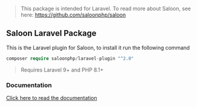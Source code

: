 > This package is intended for Laravel. To read more about Saloon, see here: https://github.com/saloonphp/saloon

## Saloon Laravel Package

This is the Laravel plugin for Saloon, to install it run the following command

```php
composer require saloonphp/laravel-plugin "^2.0"
```
>Requires Laravel 9+ and PHP 8.1+

### Documentation

[Click here to read the documentation](https://docs.saloon.dev/v/2)
